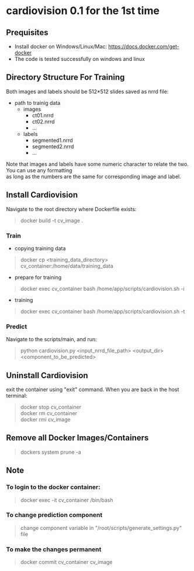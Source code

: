 # cardiovision 0.1 for the 1st time

## Prequisites
- Install docker on Windows/Linux/Mac: https://docs.docker.com/get-docker
- The code is tested successfully on windows and linux
## Directory Structure For Training
Both images and labels should be 512*512 slides saved as nrrd file:

* path to trainig data
    * images
        * ct01.nrrd
        * ct02.nrrd
        * ...
    * labels
        * segmented1.nrrd
        * segmented2.nrrd
        * ...

Note that images and labels have some numeric character to relate the two. You can use any formatting\
as long as the numbers are the same for corresponding image and label.

## Install Cardiovision
Navigate to the root directory where Dockerfile exists:
>docker build -t cv_image .

### Train
- copying training data
>docker cp <training_data_directory> cv_container:/home/data/training_data
- prepare for training
>docker exec cv_container bash /home/app/scripts/cardiovision.sh -i
- training
>docker exec cv_container bash /home/app/scripts/cardiovision.sh -t

### Predict
Navigate to the scripts/main, and run:
>python cardiovision.py <input_nrrd_file_path> <output_dir> <component_to_be_predicted>

## Uninstall Cardiovision
exit the container using "exit" command. When you are back in the host terminal:
>docker stop cv_container\
>docker rm cv_container\
>docker rmi cv_image

## Remove all Docker Images/Containers
>dockers system prune -a

## Note
### To login to the docker container:
>docker exec -it cv_container /bin/bash

### To change prediction component
>change component variable in "/root/scripts/generate_settings.py" file

### To make the changes permanent
>docker commit cv_container cv_image